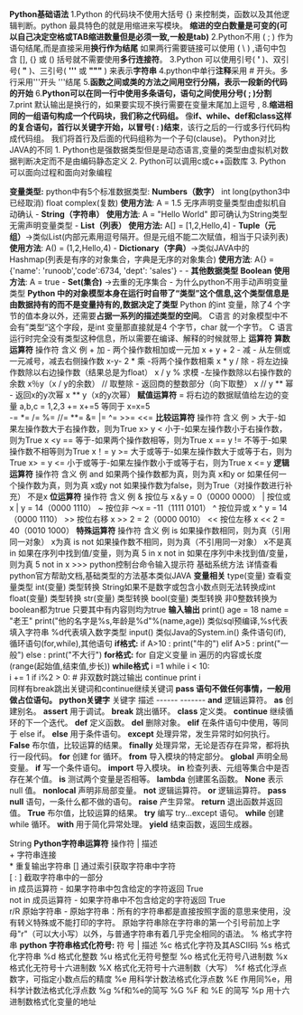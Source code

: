 **Python基础语法**
	1.Python 的代码块不使用大括号 {} 来控制类，函数以及其他逻辑判断。python 最具特色的就是用缩进来写模块。
	**缩进的空白数量是可变的(可以自己决定空格或TAB缩进数量但是必须一致,一般是tab)**
	2.Python不用   ( ; )  作为语句结尾,而是直接采用**换行作为结尾**
	如果两行需要链接可以使用  ( \\ ) ,语句中包含 [], {} 或 () 括号就不需要使用**多行连接符**。
	3.Python 可以使用引号( **'** )、双引号( **"** )、三引号( **'''** 或 **"""** ) 来表示**字符串**
	4.python中单行**注释**采用 # 开头。多行采用'''开头  '''结尾
	5.**函数之间或类的方法之间用空行分隔，表示一段新的代码的开始**
	6.**Python可以在同一行中使用多条语句，语句之间使用分号( ; )分割**
	7.print 默认输出是换行的，如果要实现不换行需要在变量末尾加上逗号 ,
	8.**缩进相同的一组语句构成一个代码块，我们称之代码组。**
	像**if、while、def和class这样的复合语句，首行以关键字开始，以冒号( : )结束**，该行之后的一行或多行代码构成代码组。
	我们将首行及后面的代码组称为一个子句(clause)。
Python对比JAVA的不同
	1. Python也是强数据类型但是是动态语言,变量的类型由虚拟机对数据判断决定而不是由编码静态定义
	2. Python可以调用c或c++函数库
	3. Python可以面向过程和面向对象编程

**变量类型:**
	python中有5个标准数据类型:
	**Numbers（数字）**
		int
		long(python3中已经取消)
		float
		complex(复数)
		**使用方法**: A = 1.5  无序声明变量类型由虚拟机自动确认
		-
	**String（字符串）**
		**使用方法**: A = "Hello World" 即可确认为String类型无需声明变量类型
		-
	**List（列表）**
		**使用方法:** A[] = [1,2,Hello,4] 
		-
	**Tuple（元组）**->类似List(内部元素用逗号隔开。但是元组不能二次赋值，相当于只读列表)
		**使用方法**: A() = (1,2,Hello,4)
		-
	**Dictionary（字典）**->类似JAVA中的Hashmap(列表是有序的对象集合，字典是无序的对象集合)
		**使用方法**: A{} = {'name': 'runoob','code':6734, 'dept': 'sales'}
		-
	-
	**其他数据类型**
	**Boolean**
		**使用方法**: A = true
		-
	**Set(集合)** ->去重的无序集合
		-
为什么python不用手动声明变量类型
	**Python 中的对象模型本身在运行时自带了“类型”这个信息,这个类型信息是由数据持有的而不是变量持有的,数据决定了类型**
	Python 的int 变量，除了4 个字节的值本身以外，还需要**占据一系列的描述类型的空间**。
	C语言 的对象模型中不会有”类型“这个字段，是int 变量那直接就是4 个字节，char 就一个字节。 C 语言运行时完全没有类型这种信息，所以需要在编译、解释的时候就带上
**运算符**
	**算数运算符**
		操作符	              含义	                            例
		+	  加 - 两个操作数相加或一元加                  	x + y + 2
		-	  减 - 从左侧或一元减号，减去右侧操作数      	 x-y- 2
		*	  乘 -将两个操作数相乘                                    	x * y
		/	  除 - 将左边操作数除以右边操作数（结果总是为float）       	x / y
		%	  求模 -左操作数除以右操作数的余数	       x％y（x / y的余数）
		//	  取整除 - 返回商的整数部分（向下取整）     	x // y
		**	  幂 - 返回x的y次幂	                          x ** y（x的y次幂）
	**赋值运算符**
		=     将右边的数据赋值给左边的变量    a,b,c = 1,2,3
		+=   x+=5 等同于 x=x=5     
	     -=
	     \*=
	     /=
	     %=
	     //=
	     \*\*=
	     &=
	     \|=
	     ^=
	     >>=
	     <<=
	**比较运算符**
		操作符	含义	例
		> 大于-如果左操作数大于右操作数，则为True	x> y
		<	小于-如果左操作数小于右操作数，则为True	x \<y
		==	等于-如果两个操作数相等，则为True	x == y
		!=	不等于-如果操作数不相等则为True	x！= y
		>=	大于或等于-如果左操作数大于或等于右，则为True	x> = y
		<=	小于或等于-如果左操作数小于或等于右，则为True	x <= y
	**逻辑运算符**
		操作符	含义	例
		and	如果两个操作数都为真，则为真	x和y
		or	如果任何一个操作数为真，则为真	x或y
		not	如果操作数为false，则为True（对操作数进行补充）	不是x
	**位运算符**
		操作符	含义	例
		&	按位与	x＆y = 0（0000 0000）
		|	按位或	x | y = 14（0000 1110）
		~	按位非	〜x = -11（1111 0101）
		^	按位异或	x ^ y = 14（0000 1110）
		\>>	按位右移	x >> 2 = 2（0000 0010）
		\<<	按位左移	x << 2 = 40（0010 1000）
	**特殊运算符**
		操作符	含义	例
		is	如果操作数相同，则为真（引用同一对象）	x为真
		is not	如果操作数不相同，则为真（不引用同一对象）	x不是真
		in	如果在序列中找到值/变量，则为真	5 in x
		not in	如果在序列中未找到值/变量，则为真	5 not in x
	>>> python控制台命令输入提示符
基础系统方法
	详情查看python官方帮助文档,基础类型的方法基本类似JAVA
	**变量相关**
	type(变量)  查看变量类型
	int(变量)  类型转换
		String如果不是数字或包含小数点则无法转换成int
	float(变量)  类型转换
	str(变量)   类型转换
	bool(变量)  类型转换
		非0整数转换为boolean都为true
		只要其中有内容则均为true
	**输入输出**
		print()
			age = 18
			name = "老王"
			print("他的名字是%s,年龄是%d"%(name,age))
			类似sql预编译,%s代表填入字符串 %d代表填入数字类型
		input()
			类似Java的System.in()
条件语句(if),循环语句(for,while),其他语句
	**if格式:**
	if A>10 :
	    print("牛的")
	elif A>5 :
		print("一般")
	else :
		print("不大行")
	**for格式:**
	for 自定义变量 in 遍历的内容或长度(range(起始值,结束值,步长))
	**while格式**
	i =1
	while i < 10:   
	  i += 1
    if i%2 > 0:     # 非双数时跳过输出
        continue
    print i   
    同样有break跳出关键词和continue继续关键词
    **pass 语句不做任何事情，一般用做占位语句。**
**python关键字**
	关键字	描述
	------     -------
	**and**	逻辑运算符。
	**as**	创建别名。
	**assert**	用于调试。
	**break**	跳出循环。
	**class**	定义类。
	**continue**	继续循环的下一个迭代。
	**def**	定义函数。
	**del**	删除对象。
	**elif**	在条件语句中使用，等同于 else if。
	**else**	用于条件语句。
	**except**	处理异常，发生异常时如何执行。
	**False**	布尔值，比较运算的结果。
	**finally**	处理异常，无论是否存在异常，都将执行一段代码。
	**for**	创建 for 循环。
	**from**	导入模块的特定部分。
	**global**	声明全局变量。
	**if**	写一个条件语句。
	**import**	导入模块。
	**in**	检查列表、元组等集合中是否存在某个值。
	**is**	测试两个变量是否相等。
	**lambda**	创建匿名函数。
	**None**	表示 null 值。
	**nonlocal**	声明非局部变量。
	**not**	逻辑运算符。
	**or**	逻辑运算符。
	**pass	null** 语句，一条什么都不做的语句。
	**raise**	产生异常。
	**return**	退出函数并返回值。
	**True**	布尔值，比较运算的结果。
	**try**	编写 try...except 语句。
	**while**	创建 while 循环。
	**with**	用于简化异常处理。
	**yield**	结束函数，返回生成器。

String
	**Python字符串运算符**
	操作符	\|  描述	
	\+	字符串连接	
	\*	重复输出字符串	
	[]	通过索引获取字符串中字符	
	[ : ]	截取字符串中的一部分	
	in	成员运算符 - 如果字符串中包含给定的字符返回 True	
	not in	成员运算符 - 如果字符串中不包含给定的字符返回 True	
	r/R	原始字符串 - 原始字符串：所有的字符串都是直接按照字面的意思来使用，没有转义特殊或不能打印的字符。 原始字符串除在字符串的第一个引号前加上字母"r"（可以大小写）以外，与普通字符串有着几乎完全相同的语法。	
	%	格式字符串
	**python 字符串格式化符号:**
    符   号	\|    描述
      %c	 格式化字符及其ASCII码
      %s	 格式化字符串
      %d	 格式化整数
      %u	 格式化无符号整型
      %o	 格式化无符号八进制数
      %x	 格式化无符号十六进制数
      %X	 格式化无符号十六进制数（大写）
      %f	 格式化浮点数字，可指定小数点后的精度
      %e	 用科学计数法格式化浮点数
      %E	 作用同%e，用科学计数法格式化浮点数
      %g	 %f和%e的简写
      %G	 %F 和 %E 的简写
      %p	 用十六进制数格式化变量的地址






